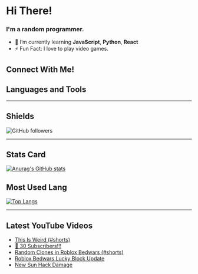 # Hi There!

### I'm a random programmer.

-   🌱 I’m currently learning **JavaScript**, **Python**, **React**
-   ⚡ Fun Fact: I love to play video games.

## Connect With Me!

## Languages and Tools

---

## Shields

![GitHub followers](https://img.shields.io/github/followers/minecraft55665?color=202020&label=Github%20Followers&style=for-the-badge)

---

## Stats Card

[![Anurag's GitHub stats](https://github-readme-stats.vercel.app/api?username=minecraft55665&show_icons=true&border_radius=10&theme=onedark&layout=compact)](https://github.com/anuraghazra/github-readme-stats)

## Most Used Lang

[![Top Langs](https://github-readme-stats.vercel.app/api/top-langs/?username=minecraft55665&layout=compact&theme=onedark)](https://github.com/anuraghazra/github-readme-stats)

---

## Latest YouTube Videos

<!-- YOUTUBE:START -->

-   [This Is Weird &lpar;#shorts&rpar;](https://www.youtube.com/watch?v=7H6jyn4mJns)
-   [🎉 30 Subscribers!!!](https://www.youtube.com/watch?v=v5TylnyefuA)
-   [Random Clones in Roblox Bedwars &lpar;#shorts&rpar;](https://www.youtube.com/watch?v=ply8gwuBgRw)
-   [Roblox Bedwars Lucky Block Update](https://www.youtube.com/watch?v=q2cWUiAzlcQ)
-   [New Sun Hack Damage](https://www.youtube.com/watch?v=jLvxWP1rHko)
<!-- YOUTUBE:END -->
